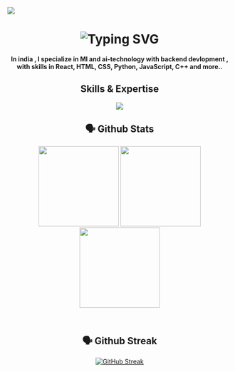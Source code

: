 ![](https://komarev.com/ghpvc/?username=sk15er)


<!-- Typing SVG Header -->
<h1 align="center">
  <img src="https://readme-typing-svg.herokuapp.com?font=Fira+Code&size=28&duration=3000&pause=1000&color=00FFB3&center=true&vCenter=true&width=900&height=80&lines=Hi+there!+I'm+sk15er+%F0%9F%91%8B;Backend+%7C+AI+%7C+ML+Engineer;I+love+building+cool+tools+%F0%9F%A4%96" alt="Typing SVG">
</h1>
<p align="center"><strong>In india , I specialize in Ml and ai-technology with backend devlopment , with skills in React, HTML, CSS, Python, JavaScript, C++ and more..</strong></p>

<h2 align="center">Skills & Expertise</h2>


<p align=center>

<p align="center">
  <a href="https://github.com/sk15er">
    <img src="https://skillicons.dev/icons?i=python,js,ts,react,mongodb,nextjs,vite,tailwind,npm,docker,cpp,html,md,css,ps,windows,kali,stackoverflow,git,github&perline=12" />
  </a>
</p>



<h2 align="center"><b>🗣️ Github Stats</b></h2>

<div align="center">
  <img height="180em" src="https://github-profile-summary-cards.vercel.app/api/cards/profile-details?username=sk15er&theme=dark" />
  <img height="180em" src="https://github-profile-summary-cards.vercel.app/api/cards/most-commit-language?username=sk15er&theme=dark"  />
  <img height="180em" src="https://github-readme-stats.vercel.app/api?username=sk15er&theme=dark&border_color=303030&border_radius=4"  />
</div>

&nbsp;

<h2 align="center"><b>🗣️ Github Streak</b></h2>
<p align="center">
<a href="https://git.io/streak-stats"><img src="https://streak-stats.demolab.com?user=sk15er&theme=github-dark-blue&border_radius=10&card_width=500&background=0E0E0E&border=303030" alt="GitHub Streak" /></a>
</p>
&nbsp;
